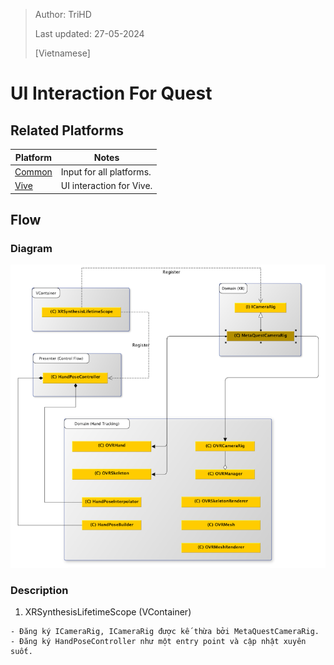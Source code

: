 > Author: TriHD
> 
> Last updated: 27-05-2024
> 
> [Vietnamese]
# UI Interaction For Quest

## Related Platforms
Platform   |Notes       
----------------|------------
[Common](../Input.md)|Input for all platforms.
[Vive](./UI_Interaction_Vive.md)|UI interaction for Vive.

## Flow
### Diagram
![0-HandTrackingDiagram](../../../Images/HandTracking/Quest/0-HandTrackingDiagram.png)

### Description
1. XRSynthesisLifetimeScope (VContainer)
````
- Đăng ký ICameraRig, ICameraRig được kế thừa bởi MetaQuestCameraRig.
- Đăng ký HandPoseController như một entry point và cập nhật xuyên suốt.
````
